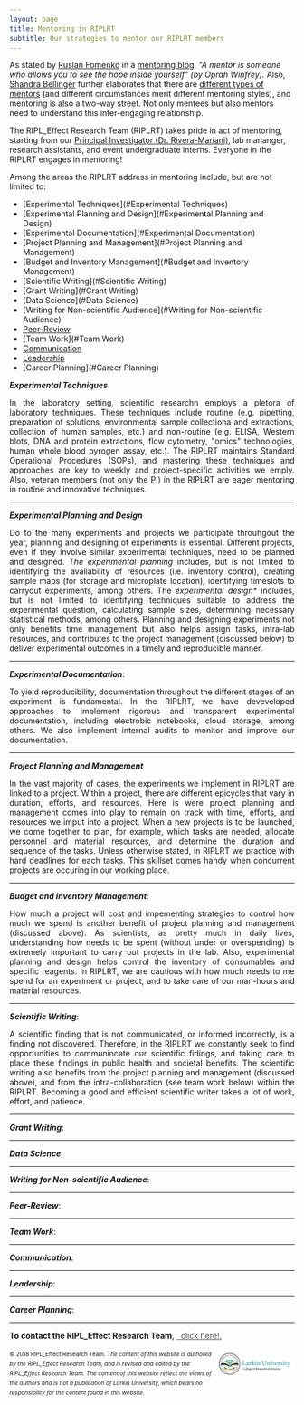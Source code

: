 ```yaml
---
layout: page
title: Mentoring in RIPLRT
subtitle: Our strategies to mentor our RIPLRT members
---
```


As stated by <a href="https://www.riplrt.com/members/#Ruslan%20Fomenko" target="_blank">Ruslan Fomenko</a> in a <a href="https://www.riplrt.com/2019-05-02-mentors-unsung-heroes/" target="_blank">mentoring blog</a>, *"A mentor is someone who allows you to see the hope inside yourself" (by Oprah Winfrey).* Also, <a href="https://www.riplrt.com/members/#Shandra%20Bellinger" target="_blank">Shandra Bellinger</a> further elaborates that there are <a href="https://www.riplrt.com/2019-05-17-mentors/" target="_blank">different types of mentors</a> (and different circumstances merit different mentoring styles), and mentoring is also a two-way street. Not only mentees but also mentors need to understand this inter-engaging relationship.

The RIPL_Effect Research Team (RIPLRT) takes pride in act of mentoring, starting from our <a href="https://www.riplrt.com/members/#Dr.%20F%C3%A9lix%20E.%20Rivera-Mariani" target="_blank">Principal Investigator (Dr. Rivera-Mariani)</a>, lab mananger, research assistants, and event undergraduate interns. Everyone in the RIPLRT engages in mentoring!

Among the areas the RIPLRT address in mentoring include, but are not limited to:

- [Experimental Techniques](#Experimental Techniques)
- [Experimental Planning and Design](#Experimental Planning and Design)
- [Experimental Documentation](#Experimental Documentation)
- [Project Planning and Management](#Project Planning and Management)
- [Budget and Inventory Management](#Budget and Inventory Management)
- [Scientific Writing](#Scientific Writing)
- [Grant Writing](#Grant Writing)
- [Data Science](#Data Science)
- [Writing for Non-scientific Audience](#Writing for Non-scientific Audience)
- [Peer-Review](#Peer-Review)
- [Team Work](#Team Work)
- [Communication](#Communication)
- [Leadership](#Leadership)
- [Career Planning](#Career Planning)

<a name="Experimental Techniques"></a>***Experimental Techniques***
<div style="text-align:justify"><p>In the laboratory setting, scientific researchn employs a pletora of laboratory techniques. These techniques include routine (e.g. pipetting, preparation of solutions, environmental sample collectiona and extractions, collection of human samples, etc.) and non-routine (e.g. ELISA, Western blots, DNA and protein extractions, flow cytometry, "omics" technologies, human whole blood pyrogen assay, etc.). The RIPLRT maintains Standard Operational Procedures (SOPs), and mastering these techniques and approaches are key to weekly and project-specific activities we emply. Also, veteran members (not only the PI) in the RIPLRT are eager mentoring in routine and innovative techniques. </p></div>

---
<a name="Experimental Planning and Design"></a>***Experimental Planning and Design***
<div style="text-align:justify"><p>Do to the many experiments and projects we participate throuhgout the year, planning and designing of experiments is essential. Different projects, even if they involve similar experimental techniques, need to be planned and designed. <i>The experimental planning</i> includes, but is not limited to identifying the availability of resources (i.e. inventory control), creating sample maps (for storage and microplate location), identifying timeslots to carryout experiments, among others. The <i>experimental design*</i> includes, but is not limited to identifying techniques suitable to address the experimental question, calculating sample sizes, determining necessary statistical methods, among others. Planning and designing experiments not only benefits time management but also helps assign tasks, intra-lab resources, and contributes to the project management (discussed below) to deliver experimental outcomes in a timely and reproducible manner.</p></div>

---
<a name="Experimental Documentation"></a>***Experimental Documentation***:
<div style="text-align:justify"><p>To yield reproducibility, documentation throughout the different stages of an experiment is fundamental. In the RIPLRT, we have deveveloped approaches to implement rigorous and transparent experimental documentation, including electrobic notebooks, cloud storage, among others. We also implement internal audits to monitor and improve our documentation. </p></div> 

---
<a name="Project Planning and Management"></a>***Project Planning and Management***
<div style="text-align:justify"><p>In the vast majority of cases, the experiments we implement in RIPLRT are linked to a project. Within a project, there are different epicycles that vary in duration, efforts, and resources. Here is were project planning and management comes into play to remain on track with time, efforts, and resources we imput into a project. When a new projects is to be launched, we come together to plan, for example, which tasks are needed, allocate personnel and material resources, and determine the duration and sequence of the tasks. Unless otherwise stated, in RIPLRT we practice with hard deadlines for each tasks. This skillset comes handy when concurrent projects are occuring in our working place.</p></div>

---
<a name="Budget and Inventory Management"></a>***Budget and Inventory Management***:
<div style="text-align:justify"><p>How much a project will cost and impementing strategies to control how much we spend is another benefit of project planning and management (discussed above). As scientists, as pretty much in daily lives, understanding how needs to be spent (without under or overspending) is extremely important to carry out projects in the lab. Also, experimental planning and design helps control the inventory of consumables and specific reagents. In RIPLRT, we are cautious with how much needs to me spend for an experiment or project, and to take care of our man-hours and material resources.</p></div>

---
<a name="Scientific Writing"></a>***Scientific Writing***:
<div style="text-align:justify"><p>A scientific finding that is not communicated, or informed incorrectly, is a finding not discovered. Therefore, in the RIPLRT we constantly seek to find opportunities to communincate our scientific fidings, and taking care to place these findings in public health and societal benefits. The scientific writing also benefits from the project planning and management (discussed above), and from the intra-collaboration (see team work below) within the RIPLRT. Becoming a good and efficient scientific writer takes a lot of work, effort, and patience.</p></div>

---
<a name="Grant Writing"></a>***Grant Writing***:
<div style="text-align:justify"><p></p></div>

---
<a name="Data Science"></a>***Data Science***:
<div style="text-align:justify"><p></p></div>

---
<a name="Writing for Non-scientific Audience"></a>***Writing for Non-scientific Audience***:

---
<a name="Peer-Review"></a>***Peer-Review***:
<div style="text-align:justify"><p></p></div>

---
<a name="Team Work"></a>***Team Work***:
<div style="text-align:justify"><p></p></div>

---
<a name="Communication"></a>***Communication***:
<div style="text-align:justify"><p></p></div>

---
<a name="Leadership"></a>***Leadership***:
<div style="text-align:justify"><p></p></div>

---
<a name="Career Planning"></a>***Career Planning***:
<div style="text-align:justify"><p></p></div>



---
**To contact the RIPL_Effect Research Team**, 
<a href="mailto:contactus@riplrt.com" target="_blank" style="color:#515151;"><i class="fa fa-envelope" style="font-size:1em"></i> &nbsp; click here!.<br></a>

<a href="http://ularkin.org/college-of-biomedical-sciences/">
  <img src="/img/LU-Biomed-Logo-Horizontal-1.png" alt="College of Biomedical Sciences at Larkin University" align="right" style="width: 25%; height: 25%; margin:8px"/>
</a>

<font size="1">&#169; 2018 RIPL_Effect Research Team. <i>The content of this website is authored by the RIPL_Effect Research Team, and is revised and edited by the RIPL_Effect Research Team. The content of this website reflect the views of the authors and is not a publication of Larkin University, which bears no responsibility for the content found in this website</i>.</font>